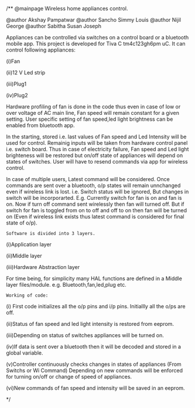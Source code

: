 /**
@mainpage Wireless home appliances control.

@author Akshay Pampatwar 
@author Sancho Simmy Louis 
@author Nijil George 
@author Sabitha Susan Joseph 


Appliances can be controlled via switches on a control board or a bluetooth mobile app. This project is developed for Tiva C tm4c123gh6pm uC. It can control following appliances:

(i)Fan

(ii)12 V Led strip

(iii)Plug1

(iv)Plug2

Hardware profiling of fan is done in the code thus even in case of low or over voltage of AC main line, Fan speed will remain constant for a given setting.
User specific setting of fan speed,led light brightness can be enabled from bluetooth app. 

In the starting, stored i.e. last values of Fan speed and Led Intensity will be used for control. 
Remainig inputs will be taken from hardware control panel i.e. switch board.
Thus in case of electricity failure, Fan speed and Led light brighteness will be restored but on/off state of appliances will depend on states of switches. User will have to resend commands via app for wireless control.

In case of multiple users, Latest command will be considered. 
Once commands are sent over a bluetooth, o/p states will remain unnchanged even if wireless link is lost. i.e. Switch status will be ignored, But changes in switch will be incorporarted. 
E.g. Currently switch for fan is on and fan is on. Now if turn off command sent wirelessly then fan will turned off. But if switch for fan is toggled from on to off and off to on then fan will be turned on (Even if wireless link exists thus latest command is considered for final state of o/p).

	Software is divided into 3 layers.

(i)Application layer

(ii)Middle layer

(iii)Hardware Abstraction layer

For time being, for simplicity many HAL functions are defined in a Middle layer files/module. e.g. Bluetooth,fan,led,plug etc.

	Working of code: 

(i) First code initializes all the o/p pins and i/p pins. Initiallly all the o/ps are off.

(ii)Status of fan speed and led light intensity is restored from eeprom.

(iii)Depending on status of switches appliances will be turned on.

(iv)If data is sent over a bluetooth then it will be decoded and stored in a global variable.

(v)Controller continuously checks changes in states of appliances (From Switchs or Wi Command) Depending on new commands will be enforced for turning on/off or change of speed of appliances.

(vi)New commands of fan speed and intensity will be saved in an eeprom.

*/
